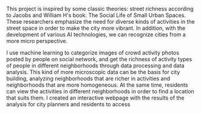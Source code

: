 This project is inspired by some classic theories: street richness according to Jacobs and William H's book: The Social Life of Small Urban Spaces. These researchers emphasize the need for diverse kinds of activities in the street space in order 
to make the city more vibrant. In addition, with the development of various AI technologies, we can recognize cities from a more micro perspective.

I use machine learning to categorize images of crowd activity photos posted by people on social network, and get the richness of activity types of people in different neighborhoods through data processing and data analysis. This kind of more microscopic data can be the basis for city building, analyzing neighborhoods that are richer in activities and neighborhoods that are more homogeneous. At the same time, residents can view the activities in different neighborhoods in order to find a location that suits them. I created an interactive webpage with the results of the analysis for city planners and residents to access
